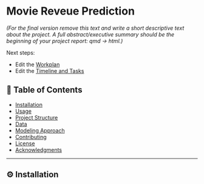 # Movie Reveue Prediction

*(For the final version remove this text and write a short descriptive text about the project. A full abstract/executive summary should be the beginning of your project report: qmd -> html.)*

Next steps:

- Edit the [Workplan](WORKPLAN.md)
- Edit the [Timeline and Tasks](TIMELINE_TASKS.md)

## 📂 Table of Contents

- [Installation](#installation)
- [Usage](#usage)
- [Project Structure](#project-structure)
- [Data](#data)
- [Modeling Approach](#modeling-approach)
- [Contributing](#contributing)
- [License](#license)
- [Acknowledgments](#acknowledgments)

---

## ⚙️ Installation





